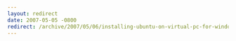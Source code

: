 ```yaml
---
layout: redirect
date: 2007-05-05 -0800
redirect: /archive/2007/05/06/installing-ubuntu-on-virtual-pc-for-windows-lovers.aspx/
---
```

